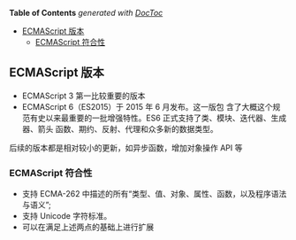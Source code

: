 <!-- START doctoc generated TOC please keep comment here to allow auto update -->
<!-- DON'T EDIT THIS SECTION, INSTEAD RE-RUN doctoc TO UPDATE -->
**Table of Contents**  *generated with [DocToc](https://github.com/thlorenz/doctoc)*

- [ECMAScript 版本](#ecmascript-%E7%89%88%E6%9C%AC)
  - [ECMAScript 符合性](#ecmascript-%E7%AC%A6%E5%90%88%E6%80%A7)

<!-- END doctoc generated TOC please keep comment here to allow auto update -->

## ECMAScript 版本

- ECMAScript 3 第一比较重要的版本
- ECMAScript 6（ES2015）于 2015 年 6 月发布。这一版包 含了大概这个规范有史以来最重要的一批增强特性。ES6 正式支持了类、模块、迭代器、生成器、箭头 函数、期约、反射、代理和众多新的数据类型。

后续的版本都是相对较小的更新，如异步函数，增加对象操作 API 等

### ECMAScript 符合性

- 支持 ECMA-262 中描述的所有“类型、值、对象、属性、函数，以及程序语法与语义”;
- 支持 Unicode 字符标准。
- 可以在满足上述两点的基础上进行扩展
